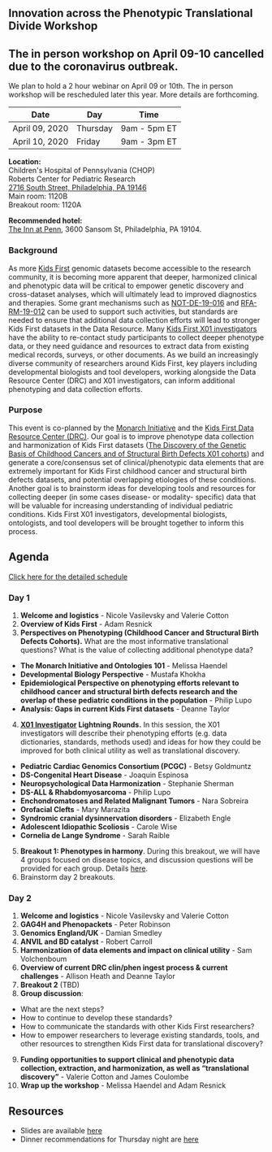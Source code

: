 ## Innovation across the Phenotypic Translational Divide Workshop

## The in person workshop on April 09-10 cancelled due to the coronavirus outbreak. 
We plan to hold a 2 hour webinar on April 09 or 10th. The in person workshop will be rescheduled later this year. More details are forthcoming. 

Date | Day | Time
-- | -- | --
April 09, 2020 | Thursday | 9am - 5pm ET  
April 10, 2020 | Friday | 9am - 3pm ET  

**Location:**   
Children's Hospital of Pennsylvania (CHOP)  
Roberts Center for Pediatric Research  
[2716 South Street, Philadelphia, PA 19146](https://www.google.com/maps/place/2716+South+St,+Philadelphia,+PA+19146/@39.945664,-75.1887371,17z/data=!3m1!4b1!4m5!3m4!1s0x89c6c643a00a67ef:0xd0156a32f0be7710!8m2!3d39.945664!4d-75.1865484)  
Main room: 1120B  
Breakout room: 1120A  

**Recommended hotel:**  
[The Inn at Penn](https://www3.hilton.com/en/hotels/pennsylvania/the-inn-at-penn-a-hilton-hotel-PHLIDHH/index.html?WT.mc_id=zlada0ww1hi2psh3ggl4advcty5dkt6multibr7_153669424_1003528&gclid=CjwKCAiA6vXwBRBKEiwAYE7iSxE7Sys9TshVmauM0SldKRli4EsqtZePORAmA2TkHZ8qJXevlEvJ1RoCSfIQAvD_BwE&gclsrc=aw.ds), 3600 Sansom St, Philadelphia, PA 19104.

### Background

As more [Kids First](https://kidsfirstdrc.org/) genomic datasets become accessible to the research community, it is becoming more apparent that deeper, harmonized clinical and phenotypic data will be critical to empower genetic discovery and cross-dataset analyses, which will ultimately lead to improved diagnostics and therapies. 
Some grant mechanisms such as [NOT-DE-19-016](https://grants.nih.gov/grants/guide/notice-files/NOT-DE-19-016.html) and [RFA-RM-19-012](https://grants.nih.gov/grants/guide/rfa-files/RFA-RM-19-012.html) can be used to support such activities, but standards are needed to ensure that additional data collection efforts will lead to stronger Kids First datasets in the Data Resource. Many [Kids First X01 investigators](https://commonfund.nih.gov/kidsfirst/x01projects) have the ability to re-contact study participants to collect deeper phenotype data, or they need guidance and resources to extract data from existing medical records, surveys, or other documents. As we build an increasingly diverse community of researchers around Kids First, key players including developmental biologists and tool developers, working alongside the Data Resource Center (DRC) and X01 investigators, can inform additional phenotyping and data collection efforts. 

### Purpose

This event is co-planned by the [Monarch Initiative](https://monarchinitiative.org/) and the [Kids First Data Resource Center (DRC)](https://kidsfirstdrc.org/). Our goal is to improve phenotype data collection and harmonization of Kids First datasets ([The Discovery of the Genetic Basis of Childhood Cancers and of Structural Birth Defects X01 cohorts](https://commonfund.nih.gov/kidsfirst/x01projects)) and generate a core/consensus set of clinical/phenotypic data elements that are extremely important for Kids First childhood cancer and structural birth defects datasets, and potential overlapping etiologies of these conditions. Another goal is to brainstorm ideas for developing tools and resources for collecting deeper (in some cases disease- or modality- specific) data that will be valuable for increasing understanding of individual pediatric conditions. Kids First X01 investigators, developmental biologists, ontologists, and tool developers will be brought together to inform this process.  

## Agenda

[Click here for the detailed schedule](https://docs.google.com/spreadsheets/d/1ozz9hM9WRIlXqHLZAriu7xdKYhEV5cppNMXjC4J1cBg/edit#gid=0)

### Day 1 
1. **Welcome and logistics** - Nicole Vasilevsky and Valerie Cotton 
2. **Overview of Kids First** - Adam Resnick
3. **Perspectives on Phenotyping (Childhood Cancer and Structural Birth Defects Cohorts).** What are the most informative translational questions? What is the value of collecting additional phenotype data?  
  - **The Monarch Initiative and Ontologies 101** - Melissa Haendel
  - **Developmental Biology Perspective** - Mustafa Khokha
  - **Epidemiological Perspective on phenotyping efforts relevant to childhood cancer and structural birth defects research and the overlap of these pediatric conditions in the population** - Philip Lupo
  - **Analysis: Gaps in current Kids First datasets** - Deanne Taylor
4. **[X01 Investigator](https://commonfund.nih.gov/kidsfirst/x01projects) Lightning Rounds.** In this session, the X01 investigators will describe their phenotyping efforts (e.g. data dictionaries, standards, methods used) and ideas for how they could be improved for both clinical utility as well as translational discovery.  
  - **Pediatric Cardiac Genomics Consortium (PCGC)** - Betsy Goldmuntz
  - **DS-Congenital Heart Disease** - Joaquin Espinosa
  - **Neuropsychological Data Harmonization** - Stephanie Sherman
  - **DS-ALL & Rhabdomyosarcoma** - Philip Lupo
  - **Enchondromatoses and Related Malignant Tumors** - Nara Sobreira
  - **Orofacial Clefts** - Mary Marazita
  - **Syndromic cranial dysinnervation disorders** - Elizabeth Engle
  - **Adolescent Idiopathic Scoliosis** - Carole Wise
  - **Cornelia de Lange Syndrome** - Sarah Raible
5. **Breakout 1: Phenotypes in harmony**. During this breakout, we will have 4 groups focused on disease topics, and discussion questions will be provided for each group. Details [here](https://monarch-initiative.github.io/phenomics/pages/clin-phen-breakout-1.html).
6. Brainstorm day 2 breakouts.

### Day 2

1. **Welcome and logistics** - Nicole Vasilevsky and Valerie Cotton 
2. **GAG4H and Phenopackets** -  Peter Robinson
3. **Genomics England/UK** - Damian Smedley
4. **ANVIL and BD catalyst** - Robert Carroll
5. **Harmonization of data elements and impact on clinical utility** - Sam Volchenboum 
6. **Overview of current DRC clin/phen ingest process & current challenges** - Allison Heath and Deanne Taylor
7. **Breakout 2** (TBD)
8. **Group discussion**: 
- What are the next steps? 
- How to continue to develop these standards? 
- How to communicate the standards with other Kids First researchers? 
- How to empower researchers to leverage existing standards, tools, and other resources to strengthen Kids First data for translational discovery? 
9. **Funding opportunities to support clinical and phenotypic data collection, extraction, and harmonization, as well as “translational discovery”** - Valerie Cotton and James Coulombe
10. **Wrap up the workshop** - Melissa Haendel and Adam Resnick

## Resources

- Slides are available [here](https://docs.google.com/presentation/d/1rJh6IQcVoPbSHOzZpxq7rC4qkU-VDx4d9XMu0F0udYI/edit#slide=id.p)  
- Dinner recommendations for Thursday night are [here](https://docs.google.com/spreadsheets/d/1wxa3jiKCtKnFXMbgRlUfQ5at6-_QvTE12LpUhhVuuZw/edit#gid=0)





